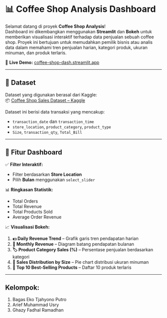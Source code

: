 # 📊 Coffee Shop Analysis Dashboard

Selamat datang di proyek **Coffee Shop Analysis**!  
Dashboard ini dikembangkan menggunakan **Streamlit** dan **Bokeh** untuk memberikan visualisasi interaktif terhadap data penjualan sebuah coffee shop. Proyek ini bertujuan untuk memudahkan pemilik bisnis atau analis data dalam memahami tren penjualan harian, kategori produk, ukuran minuman, dan produk terlaris.

🔗 **Live Demo:** [coffee-shop-dash.streamlit.app](https://coffee-shop-dash.streamlit.app/)

---

## 📁 Dataset

Dataset yang digunakan berasal dari Kaggle:  
📦 [Coffee Shop Sales Dataset – Kaggle](https://www.kaggle.com/datasets/divu2001/coffee-shop-sales-analysis/data)

Dataset ini berisi data transaksi yang mencakup:
- `transaction_date` dan `transaction_time`
- `store_location`, `product_category`, `product_type`
- `Size`, `transaction_qty`, `Total_Bill`

---

## 🚀 Fitur Dashboard

✅ **Filter Interaktif:**
- Filter berdasarkan **Store Location**
- Pilih **Bulan** menggunakan `select_slider`

📊 **Ringkasan Statistik:**
- Total Orders  
- Total Revenue  
- Total Products Sold  
- Average Order Revenue  

📈 **Visualisasi Bokeh:**
1. **💵 Daily Revenue Trend** – Grafik garis tren pendapatan harian  
2. **📆 Monthly Revenue** – Diagram batang pendapatan bulanan  
3. **🏷️ Product Category Sales (%)** – Persentase penjualan berdasarkan kategori  
4. **🥤 Sales Distribution by Size** – Pie chart distribusi ukuran minuman  
5. **🥇 Top 10 Best-Selling Products** – Daftar 10 produk terlaris  

---

## Kelompok:
1. Bagas Eko Tjahyono Putro
2. Arief Muhammad Usry
3. Ghazy Fadhal Ramadhan

